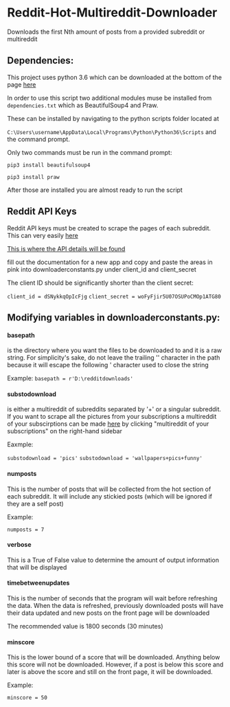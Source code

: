 # Reddit-Hot-Multireddit-Downloader
Downloads the first Nth amount of posts from a provided subreddit or multireddit

## Dependencies:

This project uses python 3.6 which can be downloaded at the bottom of the page [here](https://www.python.org/downloads/release/python-365/)

In order to use this script two additional modules muse be installed from ```dependencies.txt``` which as BeautifulSoup4 and Praw.

These can be installed by navigating to the python scripts folder located at 

```C:\Users\username\AppData\Local\Programs\Python\Python36\Scripts``` and the command prompt.

Only two commands must be run in the command prompt:

```pip3 install beautifulsoup4```

```pip3 install praw```

After those are installed you are almost ready to run the script

## Reddit API Keys

Reddit API keys must be created to scrape the pages of each subreddit. This can very easily [here](https://old.reddit.com/prefs/apps)

[This is where the API details will be found](https://i.imgur.com/gR2cLyO.png)

fill out the documentation for a new app and copy and paste the areas in pink into downloaderconstants.py under client_id and client_secret

The client ID should be significantly shorter than the client secret:

```client_id = dSNykkqOpIcFjg```
```client_secret = woFyFjir5U07OSUPoCMOp1ATG80```


## Modifying variables in downloaderconstants.py:

#### basepath

is the directory where you want the files to be downloaded to and it is a raw string. For simplicity's sake, do not leave the trailing '\' character in the path because it will escape the following ' character used to close the string

Example:
```basepath = r'D:\redditdownloads'```


#### substodownload

is either a multireddit of subreddits separated by '+' or a singular subreddit. If you want to scrape all the pictures from your subscriptions a multireddit of your subscirptions can be made [here](https://old.reddit.com/subreddits) by clicking "multireddit of your subscriptions" on the right-hand sidebar

Eaxmple: 

```substodownload = 'pics'```
```substodownload = 'wallpapers+pics+funny'```

#### numposts

This is the number of posts that will be collected from the hot section of each subreddit. It will include any stickied posts (which will be ignored if they are a self post)

Example:

```numposts = 7```


#### verbose

This is a True of False value to determine the amount of output information that will be displayed

#### timebetweenupdates

This is the number of seconds that the program will wait before refreshing the data. When the data is refreshed, previously downloaded posts will have their data updated and new posts on the front page will be downloaded

The recommended value is 1800 seconds (30 minutes)

#### minscore

This is the lower bound of a score that will be downloaded. Anything below this score will not be downloaded. However, if a post is below this score and later is above the score and still on the front page, it will be downloaded. 

Example:

```minscore = 50```
